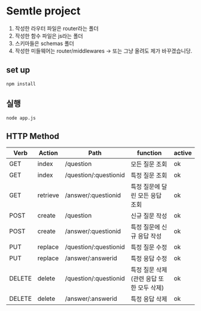 # Semtle project

1. 작성한 라우터 파일은 router라는 폴더
2. 작성한 함수 파일은 js라는 폴더
3. 스키마들은 schemas 폴더
4. 작성한 미들웨어는 router/middlewares -> 또는 그냥 올려도 제가 바꾸겠습니당.
## set up
```
npm install
```

## 실행
```
node app.js
```

## HTTP Method

| Verb   | Action   | Path                  | function                                  | active |
| ------ | -------- | --------------------- | ----------------------------------------- | ------ |
| GET    | index    | /question             | 모든 질문 조회                            | ok     |
| GET    | index    | /question/:questionid | 특정 질문 조회                            | ok     |
| GET    | retrieve | /answer/:questionid   | 특정 질문에 달린 모든 응답 조회           | ok     |
| POST   | create   | /question             | 신규 질문 작성                            | ok     |
| POST   | create   | /answer/:questionid   | 특정  질문에 신규 응답 작성               | ok     |
| PUT    | replace  | /question/:questionid | 특정 질문 수정                            | ok     |
| PUT    | replace  | /answer/:answerid     | 특정 응답 수정                            | ok     |
| DELETE | delete   | /question/:questionid | 특정 질문 삭제 (관련 응답 또한 모두 삭제) | ok     |
| DELETE | delete   | /answer/:answerid     | 특정 응답 삭제                            | ok     |